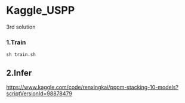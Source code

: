 # Kaggle_USPP
3rd solution

### 1.Train

```shell
sh train.sh
```

## 2.Infer

https://www.kaggle.com/code/renxingkai/pppm-stacking-10-models?scriptVersionId=98878479